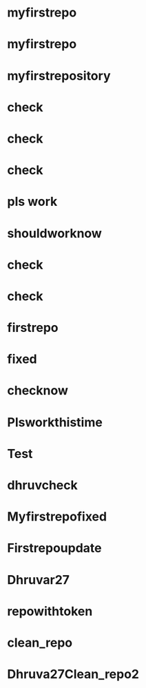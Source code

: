 # 
# myfirstrepo
# myfirstrepo
# myfirstrepository
# check
# check
# check
# pls work
# shouldworknow
# check
# check
# firstrepo
# fixed
# checknow
# Plsworkthistime
# Test
# dhruvcheck
# Myfirstrepofixed
# Firstrepoupdate
# Dhruvar27
# repowithtoken
# clean_repo
# Dhruva27Clean_repo2
